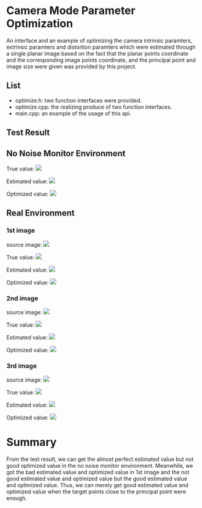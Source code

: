 Camera Mode Parameter Optimization
====================================
An interface and an example of optimizing the camera intrinsic paramters, extrinsic paramters and distortion paramters which were estimated through a single planar image based on the fact that the planar points coordinate and the corresponding image points coordinate, and the principal point and image size were given was provided by this project.

List
----
* optimize.h: two function interfaces were provided.
* optimize.cpp: the realizing produce of two function interfaces.
* main.cpp: an example of the usage of this api.

Test Result
------------
No Noise Monitor Environment
----------------------------
True value:
![](./pic/monitor_true.png)

Estimated value:
![](./pic/monitor_estimate.png)

Optimized value:
![](./pic/monitor_optimize.png)


Real Environment
----------------------------
### 1st image
source image:
![](./pic/1.jpg)

True value:
![](./pic/img1_true.png)

Estimated value:
![](./pic/img1_estimate.png)

Optimized value:
![](./pic/img1_optimize.png)


### 2nd image
source image: 
![](./pic/2.jpg)

True value:
![](./pic/img2_true.png)

Estimated value:
![](./pic/img2_estimate.png)

Optimized value:
![](./pic/img2_optimize.png)


### 3rd image
source image: 
![](./pic/3.jpg)

True value:
![](./pic/img3_true.png)

Estimated value:
![](./pic/img3_estimate.png)

Optimized value:
![](./pic/img3_optimize.png)

# Summary
From the test result, we can get the almost perfect estimated value but not good optimized value in the no noise monitor environment. Meanwhile, we got the bad estimated value and optimized value in 1st image and the not good estimated value and optimized value but the good estimated value and optimized value. Thus, we can merely get good estimated value and optimized value when the target points close to the principal point were enough.

